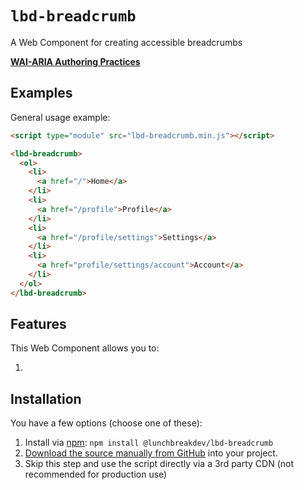 # `lbd-breadcrumb`

A Web Component for creating accessible breadcrumbs

**[WAI-ARIA Authoring Practices](https://www.w3.org/WAI/ARIA/apg/patterns/breadcrumb/)**

## Examples

General usage example:

```html
<script type="module" src="lbd-breadcrumb.min.js"></script>

<lbd-breadcrumb>
  <ol>
    <li>
      <a href="/">Home</a>
    </li>
    <li>
      <a href="/profile">Profile</a>
    </li>
    <li>
      <a href="/profile/settings">Settings</a>
    </li>
    <li>
      <a href="profile/settings/account">Account</a>
    </li>
  </ol>
</lbd-breadcrumb>
```

## Features

This Web Component allows you to:

1.

## Installation

You have a few options (choose one of these):

1. Install via [npm](https://www.npmjs.com/package/@lunchbreakdev/lbd-breadcrumb): `npm install @lunchbreakdev/lbd-breadcrumb`
2. [Download the source manually from GitHub](https://github.com/lunchbreakdev/lbd-components/releases) into your project.
3. Skip this step and use the script directly via a 3rd party CDN (not recommended for production use)
